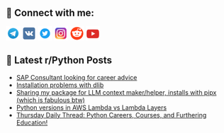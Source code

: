 ## 🔎 Connect with me:
[<img src="https://github.com/bullbesh/bullbesh/blob/main/images/Telegram.png" width="32" height="32" />](https://t.me/bullbesh)
[<img src="https://github.com/bullbesh/bullbesh/blob/main/images/VK.png" width="32" height="32" />](https://vk.com/bullbesh)
[<img src="https://github.com/bullbesh/bullbesh/blob/main/images/Twitter.png" width="32" height="32" />](https://twitter.com/bullbesh1)
[<img src="https://github.com/bullbesh/bullbesh/blob/main/images/Instagram.png" width="32" height="32" />](https://www.instagram.com/bullbesh)
[<img src="https://github.com/bullbesh/bullbesh/blob/main/images/Reddit.png" width="32" height="32" />](https://www.reddit.com/user/bullbesh)
[<img src="https://github.com/bullbesh/bullbesh/blob/main/images/YouTube.png" width="32" height="32" />](https://www.youtube.com/channel/UCtfjRs6uzgq5mfm8S06WTcg)

## 📕 Latest r/Python Posts
<!-- BLOG-POST-LIST:START -->
- [SAP Consultant looking for career advice](https://www.reddit.com/r/Python/comments/1m7z9c2/sap_consultant_looking_for_career_advice/)
- [Installation problems with dlib](https://www.reddit.com/r/Python/comments/1m7xyvx/installation_problems_with_dlib/)
- [Sharing my package for LLM context maker/helper, installs with pipx &lpar;which is fabulous btw&rpar;](https://www.reddit.com/r/Python/comments/1m7vnie/sharing_my_package_for_llm_context_makerhelper/)
- [Python versions in AWS Lambda vs Lambda Layers](https://www.reddit.com/r/Python/comments/1m7pphe/python_versions_in_aws_lambda_vs_lambda_layers/)
- [Thursday Daily Thread: Python Careers, Courses, and Furthering Education!](https://www.reddit.com/r/Python/comments/1m7pfb4/thursday_daily_thread_python_careers_courses_and/)
<!-- BLOG-POST-LIST:END -->
